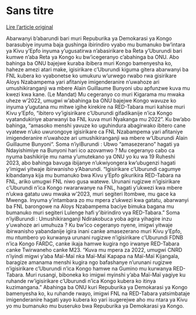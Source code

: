 # Sans titre

[Lire l’article original](https://lemandat.org/kir/blog/2023/06/25/abahinga-ba-onu-ngo-abarwanyi-ba-fnl-na-red-tabara-barasugerejwe-muri-kongo/)

Abarwanyi b’abarundi bari muri Repuburika ya Demokarasi ya Kongo barasubiye inyuma baja gushinga ibirindiro vyabo mu bumanuko bw’intara ya Kivu y’Epfo inyuma y’ugusatirwa n’abasirikare ba Reta y’Uburundi bari kumwe n’aba Reta ya Kongo ku bw’icegeranyo c’abahinga ba ONU. Abo bahinga ba ONU bajejwe kuraba ibibera muri Kongo bamenyesha ko, haheze amezi atari make, igisirikare c’Uburundi kiguma gitera abarwanyi ba FNL kubera ko vyabonetse ko umukuru w’urwego rwabo rwa gisirikare Aloys Nzabampema yari afitaniye imigenderanire n’uwahoze ari umushikiranganji wa mbere Alain Guillaume Bunyoni ubu apfunzwe kuva mu kwezi kwa kane. (Le Mandat)
Mu cegeranyo co muri Kigarama mu mwaka uheze w’2022, umugwi w’abahinga ba ONU bajejwe Kongo wavuze ko inyuma y’ugutana mu mitwe igihe kirekire na RED-Tabara muri kahise muri Kivu y’Epfo, “ibitero vy’igisirikare c’Uburundi gifadikanije n’ica Kongo vyatandukiriye abarwanyi ba FNL kuva muri Nyakanga mu 2022”. Ku bw’abo bahinga, “amasoko menshi yavuze ko uguhindura abagirwako ibitero cane vyatewe n’uko uwurongoye igisirikare ca FNL Nzabampema yari afitaniye imigenderanire n’uwahoze ari umushikiranganji wa mbere w’Uburundi Alain Guillaume Bunyoni“.
Soma n’iyiBurundi : Ubwo “amasezerano” hagati ya Ndayishimiye na Bunyoni hari ico azovamwo ?
Mu cegeranyo cabo ca nyuma bashikirije mu nama y’umutekano ya ONU yo ku wa 19 Ruheshi 2023, abo bahinga bavuga ibijanye n’ukwiyongera kw’ubugenzi hagati y’imigwi yitwaje ibirwanisho y’Abarundi. “Igisirikare c’Uburundi cagumye kibandanya kija mu bumanuko bwa Kivu y’Epfo gikurikira RED-Tabara na FNL, ariko umugwi FNL niwo gusa watewe. Urunani rugizwe n’igisirikare c’Uburundi n’ica Kongo rwararwanye na FNL, hagati y’ukwezi kwa mbere n’ukwa gatatu uwu mwaka w’2023, muri segiteri Itombwe, mu gace ka Mwenga. Inyuma y’intambara zo mu mpera z’ukwezi kwa gatatu, abarwanyi ba FNL barongowe na Aloys Nzabampema baciye bimuka bagana mu bumanuko muri segiteri Lulenge hafi y’ibirindiro vya RED-Tabara.”
Soma n’iyiBurundi : Umushikiranganji Ndirakobuca yoba agira yihagire inzu y’uwahoze ari umuhuza ?
Ku bw’ico cegeranyo nyene, imigwi yitwaje ibirwanisho yabandanije igira inani canke amasezerano muri Kivu y’Epfo, mu ntumbero yo kurwanya urunani rugizwe n’igisirikare c’Uburundi FDNB n’ica Kongo FARDC, canke ikaja hamwe kugira ngo irwanye RED-Tabara canke Twirwaneho canke M23. “Kuva mu mpera za 2022, umugwi CNRD n’iyindi migwi y’aba Maï-Maï nka Maï-Maï Kapapa na Maï-Maï Kijangala, baragize amanama menshi kugira ngo bafashanye n’urunani rugizwe n’igisirikare c’Uburundi n’ica Kongo hamwe na Gumino mu kurwanya RED-Tabara. Muri rusangi, biboneka ko imigwi myinshi y’aba Maï-Maï yagiye ku ruhande rw’igisirikare c’Uburundi n’ica Kongo kubera ko itinya kuzimangana.”
Abahinga ba ONU kuri Repuburika ya Demokarasi ya Kongo bamenyesha ko, ku ruhande rwayo, imigwi FNL na RED-Tabara yatsimbataje imigenderanire hagati yayo kubera ko yari isugerejwe aho mu ntara ya Kivu yo mu bumanuko mu buseruko bwa Repuburika ya Demokarasi ya Kongo.